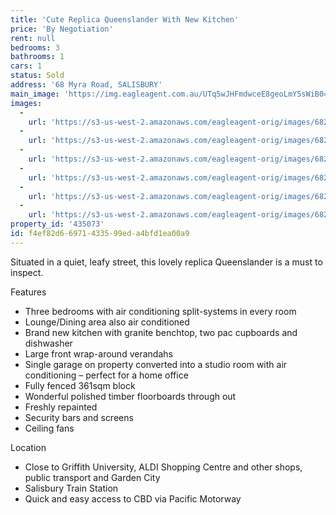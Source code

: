```yaml
---
title: 'Cute Replica Queenslander With New Kitchen'
price: 'By Negotiation'
rent: null
bedrooms: 3
bathrooms: 1
cars: 1
status: Sold
address: '68 Myra Road, SALISBURY'
main_image: 'https://img.eagleagent.com.au/UTq5wJHFmdwceE8geoLmY5sWiB0=/1280x854/smart/https://s3-us-west-2.amazonaws.com/eagleagent-orig/images/6820226/107950876-image-M.jpg'
images:
  -
    url: 'https://s3-us-west-2.amazonaws.com/eagleagent-orig/images/6820231/107950876-image-E.jpg'
  -
    url: 'https://s3-us-west-2.amazonaws.com/eagleagent-orig/images/6820230/107950876-image-D.jpg'
  -
    url: 'https://s3-us-west-2.amazonaws.com/eagleagent-orig/images/6820229/107950876-image-C.jpg'
  -
    url: 'https://s3-us-west-2.amazonaws.com/eagleagent-orig/images/6820228/107950876-image-B.jpg'
  -
    url: 'https://s3-us-west-2.amazonaws.com/eagleagent-orig/images/6820227/107950876-image-A.jpg'
  -
    url: 'https://s3-us-west-2.amazonaws.com/eagleagent-orig/images/6820226/107950876-image-M.jpg'
property_id: '435073'
id: f4ef82d6-6971-4335-99ed-a4bfd1ea00a9
---
```

Situated in a quiet, leafy street, this lovely replica Queenslander is a must to inspect.

Features

*  Three bedrooms with air conditioning split-systems in every room
*  Lounge/Dining area also air conditioned
*  Brand new kitchen with granite benchtop, two pac cupboards and dishwasher
*  Large front wrap-around verandahs
*  Single garage on property converted into a studio room with air conditioning – perfect for a home office
*  Fully fenced 361sqm block
*  Wonderful polished timber floorboards through out
*  Freshly repainted
*  Security bars and screens
*  Ceiling fans

Location
*  Close to Griffith University, ALDI Shopping Centre and other shops, public transport and Garden City
*  Salisbury Train Station
*  Quick and easy access to CBD via Pacific Motorway